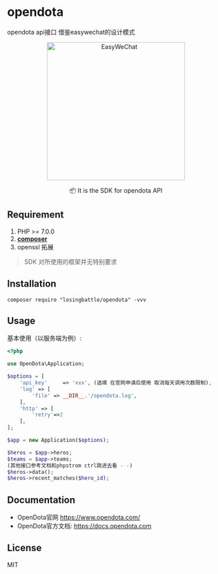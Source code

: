 # opendota
opendota api接口
借鉴easywechat的设计模式



<p align="center">
<a href="https://www.opendota.com/">
<img src="https://www.opendota.com/assets/images/home-background.png" alt="EasyWeChat" width="320">
</a>

<p align="center">📦 It is  the SDK for opendota API</p>


## Requirement

1. PHP >= 7.0.0
2. **[composer](https://getcomposer.org/)**
3. openssl 拓展

> SDK 对所使用的框架并无特别要求

## Installation

```shell
composer require "losingbattle/opendota" -vvv
```

## Usage

基本使用（以服务端为例）:

```php
<?php

use OpenDota\Application;

$options = [
    'api_key'     => 'xxx', (选填 在官网申请后使用 取消每天调用次数限制),
    'log' => [
        'file' => __DIR__.'/opendota.log',
    ],
    'http' => [
        'retry'=>2
    ],
];

$app = new Application($options);

$heros = $app->heros;
$teams = $app->teams;
(其他接口参考文档和phpstrom ctrl跳进去看 - -)
$heros->data();
$heros->recent_matches($hero_id);
```

## Documentation

- OpenDota官网 https://www.opendota.com/
- OpenDota官方文档: https://docs.opendota.com 

## License

MIT
